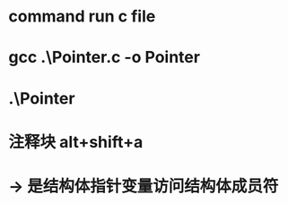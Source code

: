 #  command  run   c file
#  gcc .\Pointer.c  -o Pointer
#  .\Pointer
# 注释块 alt+shift+a   
# -> 是结构体指针变量访问结构体成员符